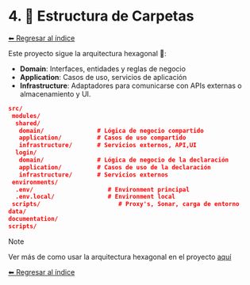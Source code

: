 # 4. 📁 Estructura de Carpetas

[⬅ Regresar al índice](../real-estate-app.md)

Este proyecto sigue la arquitectura hexagonal 🧱:

- **Domain**: Interfaces, entidades y reglas de negocio
- **Application**: Casos de uso, servicios de aplicación
- **Infrastructure**: Adaptadores para comunicarse con APIs externas o almacenamiento y UI.

```json
src/
 modules/
  shared/
   domain/               # Lógica de negocio compartido
   application/          # Casos de uso compartido
   infrastructure/       # Servicios externos, API,UI
  login/
   domain/               # Lógica de negocio de la declaración
   application/          # Casos de uso de la declaración
   infrastructure/       # Servicios externos
 environments/
  .env/                     # Environment principal
  .env.local/               # Environment local
 scripts/                      # Proxy's, Sonar, carga de entorno
data/
documentation/
scripts/

```

> [!NOTE]
> Ver más de como usar la arquitectura hexagonal en el proyecto [aquí](./hexagonal-architecture.md)

[⬅ Regresar al índice](../real-estate-app.md)

